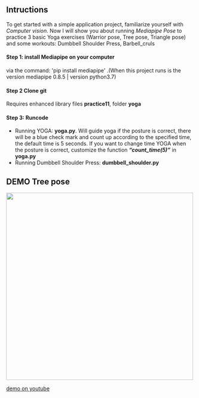 ## **Intructions**

To get started with a simple application project, familiarize yourself with *Computer vision*.
Now I will show you about running *Mediapipe Pose* to practice 3 basic Yoga exercises (Warrior pose, Tree pose, Triangle pose) and some workouts: Dumbbell Shoulder Press, Barbell_cruls

#### **Step 1**: install Mediapipe on your computer
via the command: 'pip install mediapipe'   .(When this project runs is the version mediapipe 0.8.5 | version python3.7)
#### **Step 2** Clone git 
Requires enhanced library files **practice11**, folder **yoga**
#### **Step 3**: Runcode
*	Running YOGA: **yoga.py**. Will guide yoga if the posture is correct, there will be a blue check mark and count up according to the specified time,
the default time is 5 seconds. If you want to change time YOGA when the posture is correct, customize the function ***“count_time(5)”***  in **yoga.py**
*	Running Dumbbell Shoulder Press:  **dumbbell_shoulder.py** 

## **DEMO Tree pose**
<img src="https://user-images.githubusercontent.com/72908486/129830668-8c8d6478-e4f7-4424-8ff8-0c2efaf064f4.png" width="500">

[demo on youtube](https://youtu.be/j_Uns0qB0Gg)
